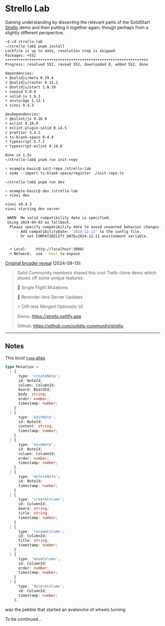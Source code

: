 # Strello Lab

Gaining understanding by dissecting the relevant parts of the SolidStart [Strello](https://github.com/solidjs-community/strello/tree/9c9ae973d96cc045914e696757a1b5f31efc6fa1) demo and then putting it together again; though perhaps from a slightly different perspective.

```bash
~$ cd strello-lab
~/strello-lab$ pnpm install
Lockfile is up to date, resolution step is skipped
Packages: +552
+++++++++++++++++++++++++++++++++++++++++++++++++++++++++++++++++
Progress: resolved 552, reused 552, downloaded 0, added 552, done

dependencies:
+ @solidjs/meta 0.29.4
+ @solidjs/router 0.15.1
+ @solidjs/start 1.0.10
+ nanoid 5.0.9
+ solid-js 1.9.3
+ unstorage 1.13.1
+ vinxi 0.4.3

devDependencies:
+ @eslint/js 9.16.0
+ eslint 9.16.0
+ eslint-plugin-solid 0.14.5
+ prettier 3.4.2
+ ts-blank-space 0.4.4
+ typescript 5.7.2
+ typescript-eslint 8.18.0

Done in 1.5s
~/strello-lab$ pnpm run init-repo

> example-basic@ init-repo /strello-lab
> node --import ts-blank-space/register ./init-repo.ts

~/strello-lab$ pnpm run dev

> example-basic@ dev /strello-lab
> vinxi dev

vinxi v0.4.3
vinxi starting dev server

 WARN  No valid compatibility date is specified.
 Using 2024-04-03 as fallback.
  Please specify compatibility date to avoid unwanted behavior changes:
     - Add compatibilityDate: '2024-12-11' to the config file.
     - Or set COMPATIBILITY_DATE=2024-12-11 environment variable.


  ➜ Local:    http://localhost:3000/
  ➜ Network:  use --host to expose
```

[Original broader reveal](https://x.com/i/status/1834639052085379213) (2024-09-13):
> Solid Community members shared this cool Trello clone demo which shows off some unique features: 
> 
> 🚀 Single Flight Mutations
>
> 🤯 Rerender-less Server Updates
>
> 🔥 Diff-less Merged Optimistic UI 
>
> Demo: https://strello.netlify.app 
>
> Github: https://github.com/solidjs-community/strello
 
---

## Notes

This *local* [`type` alias](https://github.com/solidjs-community/strello/blob/4cd269a517f09cc317da27324cf2bde25d391b4e/src/components/Board.tsx#L42-L93)

```ts
type Mutation =
  | {
      type: 'createNote';
      id: NoteId;
      column: ColumnId;
      board: BoardId;
      body: string;
      order: number;
      timestamp: number;
    }
  | {
      type: 'editNote';
      id: NoteId;
      content: string;
      timestamp: number;
    }
  | {
      type: 'moveNote';
      id: NoteId;
      column: ColumnId;
      order: number;
      timestamp: number;
    }
  | {
      type: 'deleteNote';
      id: NoteId;
      timestamp: number;
    }
  | {
      type: 'createColumn';
      id: ColumnId;
      board: string;
      title: string;
      timestamp: number;
    }
  | {
      type: 'renameColumn';
      id: ColumnId;
      title: string;
      timestamp: number;
    }
  | {
      type: 'moveColumn';
      id: ColumnId;
      order: number;
      timestamp: number;
    }
  | {
      type: 'deleteColumn';
      id: ColumnId;
      timestamp: number;
    };
```

was the pebble that started an avalanche of wheels turning. 

To be continued…

